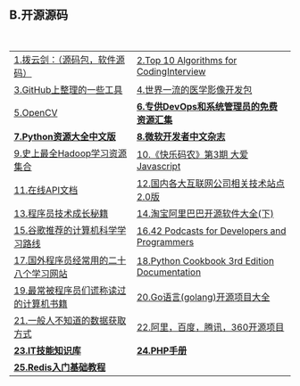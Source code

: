 <h2>B.开源源码</h2>

<table>
  <tr>
    <td><a href="http://www.boyunjian.com/" target="_blank">1.拨云剑：（源码包，软件源码）</a></td>
    <td><a href="http://www.programcreek.com/2012/11/top-10-algorithms-for-coding-interview/?csdn" target="_blank">2.Top 10 Algorithms for CodingInterview</a></td>
  </tr>
  <tr>
    <td><a href="http://get.ftqq.com/6661.get" target="_blank">3.GitHub上整理的一些工具</a></td>
    <td><a href="http://leadtools.gcpowertools.com.cn/products/medical-sdk/" target="_blank">4.世界一流的医学影像开发包</a></td>
  </tr>
  <tr>
    <td><a href="http://docs.opencv.org/2.4/modules/contrib/doc/facerec/facerec_tutorial.html" target="_blank">5.OpenCV</a></td>
    <td><a href="http://www.yunweipai.com/archives/6918.html" target="_blank"><strong>6.专供DevOps和系统管理员的免费资源汇集</strong></a></td>
  </tr>
  <tr>
    <td><a href="https://github.com/jobbole/awesome-python-cn" target="_blank"><strong>7.Python资源大全中文版</strong></a></td>
    <td><a href="https://msdn.microsoft.com/zh-cn/magazine/" target="_blank"><strong>8.微软开发者中文杂志</strong></a></td>
  </tr>
  <tr>
    <td><a href="http://www.58maisui.com/2016/05/21/article-229/" target="_blank">9.史上最全Hadoop学习资源集合</a></td>
    <td><a href="http://www.codeceo.com/article/weekly-no-3.html" target="_blank">10.《快乐码农》第3期 大爱Javascript</a></td>
  </tr>
  <tr>
    <td><a href="http://devdocs.io/" target="_blank">11.在线API文档</a></td>
    <td><a href="http://www.cnblogs.com/IT-Bear/p/3191423.html" target="_blank">12.国内各大互联网公司相关技术站点2.0版</a></td>
  </tr>
  <tr>
    <td><a href="http://www.phpxs.com/post/5090" target="_blank">13.程序员技术成长秘籍</a></td>
    <td><a href="http://www.xttblog.com/?a=b&amp;p=564" target="_blank">14.淘宝阿里巴巴开源软件大全(下)</a></td>
  </tr>
  <tr>
    <td><a href="http://www.52cs.org/?p=902" target="_blank">15.谷歌推荐的计算机科学学习路线</a></td>
    <td><a href="https://dzone.com/articles/42-podcasts-for-developers-and-programmers" target="_blank">16.42 Podcasts for Developers and Programmers</a></td>
  </tr>
  <tr>
    <td><a href="http://www.smartcitychina.cn/QianYanJiShu/2016-07/7394.html" target="_blank">17.国外程序员经常用的二十八个学习网站</a></td>
    <td><a href="http://python3-cookbook.readthedocs.io/zh_CN/latest/" target="_blank">18.Python Cookbook 3rd Edition Documentation</a></td>
  </tr>
  <tr>
    <td><a href="http://www.vaikan.com/books-programmers-dont-really-read/?_biz=MjM5OTA1MDUyMA==&amp;mid=407358558&amp;idx=2&amp;sn=b21877f23bf4063fa311185009c1f0b7&amp;scene=0#wechat_redirect1468026005413" target="_blank">19.最常被程序员们谎称读过的计算机书籍</a></td>
    <td><a href="http://www.ifcoder.us/462" target="_blank">20.Go语言(golang)开源项目大全</a></td>
  </tr>
  <tr>
    <td><a href="http://www.58maisui.com/2016/07/15/a-545/" target="_blank">21.一般人不知道的数据获取方式</a></td>
    <td><a href="http://bbs.jointforce.com/topic/17859" target="_blank">22.阿里，百度，腾讯，360开源项目</a></td>
  </tr>
  <tr>
    <td><a href="http://geek.csdn.net/news/detail/110921" ><Strong>23.IT技能知识库</Strong></a></td>
    <td><a href="http://php.net/manual/zh/" ><Strong>24.PHP手册</Strong></a></td>
  </tr>
  <tr>
    <td><a href="http://wiki.jikexueyuan.com/list/redis/" ><Strong>25.Redis入门基础教程</Strong></a></td>
    <td></td>
  </tr>
</table>

